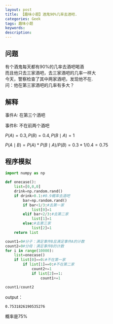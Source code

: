```yaml
---
layout: post
title: 【趣味小题】酒鬼90%几率去酒吧.
categories: Geek
tags: 趣味小题
keywords:
description:
---
```


## 问题

有个酒鬼每天都有90%的几率去酒吧喝酒  
而且他只去三家酒吧，去三家酒吧的几率一样大  
今天，警察检查了其中两家酒吧，发现他不在.  
问：他在第三家酒吧的几率有多大？

## 解释

事件A: 在第三个酒吧

事件B: 不在前两个酒吧

$P(A)=0.3,P(B)=0.4,P(B \mid A)=1$  


$P(A\mid B)=P(A) * P(B \mid A) / P(B)=0.3 * 1/0.4=0.75$


## 程序模拟

```py
import numpy as np

def onecase():
    list=[0,0,0]
    drink=np.random.rand()
    if drink>0.1:#0.9概率去酒吧
        bar=np.random.rand()
        if bar<1/3:#去第一家
            list[0]=1
        elif bar<2/3:#去第二家
            list[1]=1
        else:#去第三家
            list[2]=1
    return list

count1=0#分子：满足事件B且满足事件A的计数
count2=0#分母：满足事件B的计数
for i in range(10000):
    list=onecase()
    if list[0]==0:#不在第一家
        if list[1]==0:#不在第二家
            count2+=1
            if list[2]==1:
                count1+=1

count1/count2
```

output：  

```
0.7531826190535276
```
概率是75%
